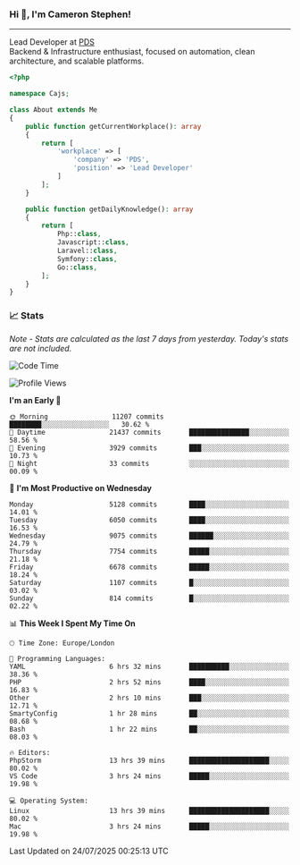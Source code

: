 ### Hi 👋, I'm Cameron Stephen!

---

Lead Developer at [PDS](https://prindatasolutions.co.uk)  
Backend & Infrastructure enthusiast, focused on automation, clean architecture, and scalable platforms.


```php
<?php

namespace Cajs;

class About extends Me
{
    public function getCurrentWorkplace(): array
    {
        return [
            'workplace' => [
                'company' => 'PDS',
                'position' => 'Lead Developer'
            ]
        ];
    }

    public function getDailyKnowledge(): array
    {
        return [
            Php::class,
            Javascript::class,
            Laravel::class,
            Symfony::class,
            Go::class,
        ];
    }
}
```

### 📈 Stats
<p><em>Note - Stats are calculated as the last 7 days from yesterday. Today's stats are not included.</em></p>


<!--START_SECTION:waka-->
![Code Time](http://img.shields.io/badge/Code%20Time-4%2C590%20hrs%2025%20mins-blue)

![Profile Views](http://img.shields.io/badge/Profile%20Views-0-blue)

**I'm an Early 🐤** 

```text
🌞 Morning                11207 commits       ████████░░░░░░░░░░░░░░░░░   30.62 % 
🌆 Daytime                21437 commits       ███████████████░░░░░░░░░░   58.56 % 
🌃 Evening                3929 commits        ███░░░░░░░░░░░░░░░░░░░░░░   10.73 % 
🌙 Night                  33 commits          ░░░░░░░░░░░░░░░░░░░░░░░░░   00.09 % 
```
📅 **I'm Most Productive on Wednesday** 

```text
Monday                   5128 commits        ████░░░░░░░░░░░░░░░░░░░░░   14.01 % 
Tuesday                  6050 commits        ████░░░░░░░░░░░░░░░░░░░░░   16.53 % 
Wednesday                9075 commits        ██████░░░░░░░░░░░░░░░░░░░   24.79 % 
Thursday                 7754 commits        █████░░░░░░░░░░░░░░░░░░░░   21.18 % 
Friday                   6678 commits        █████░░░░░░░░░░░░░░░░░░░░   18.24 % 
Saturday                 1107 commits        █░░░░░░░░░░░░░░░░░░░░░░░░   03.02 % 
Sunday                   814 commits         █░░░░░░░░░░░░░░░░░░░░░░░░   02.22 % 
```


📊 **This Week I Spent My Time On** 

```text
🕑︎ Time Zone: Europe/London

💬 Programming Languages: 
YAML                     6 hrs 32 mins       ██████████░░░░░░░░░░░░░░░   38.36 % 
PHP                      2 hrs 52 mins       ████░░░░░░░░░░░░░░░░░░░░░   16.83 % 
Other                    2 hrs 10 mins       ███░░░░░░░░░░░░░░░░░░░░░░   12.71 % 
SmartyConfig             1 hr 28 mins        ██░░░░░░░░░░░░░░░░░░░░░░░   08.68 % 
Bash                     1 hr 22 mins        ██░░░░░░░░░░░░░░░░░░░░░░░   08.03 % 

🔥 Editors: 
PhpStorm                 13 hrs 39 mins      ████████████████████░░░░░   80.02 % 
VS Code                  3 hrs 24 mins       █████░░░░░░░░░░░░░░░░░░░░   19.98 % 

💻 Operating System: 
Linux                    13 hrs 39 mins      ████████████████████░░░░░   80.02 % 
Mac                      3 hrs 24 mins       █████░░░░░░░░░░░░░░░░░░░░   19.98 % 
```


 Last Updated on 24/07/2025 00:25:13 UTC
<!--END_SECTION:waka-->
